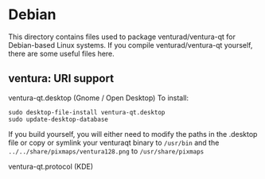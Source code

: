
Debian
====================
This directory contains files used to package venturad/ventura-qt
for Debian-based Linux systems. If you compile venturad/ventura-qt yourself, there are some useful files here.

## ventura: URI support ##


ventura-qt.desktop  (Gnome / Open Desktop)
To install:

	sudo desktop-file-install ventura-qt.desktop
	sudo update-desktop-database

If you build yourself, you will either need to modify the paths in
the .desktop file or copy or symlink your venturaqt binary to `/usr/bin`
and the `../../share/pixmaps/ventura128.png` to `/usr/share/pixmaps`

ventura-qt.protocol (KDE)

